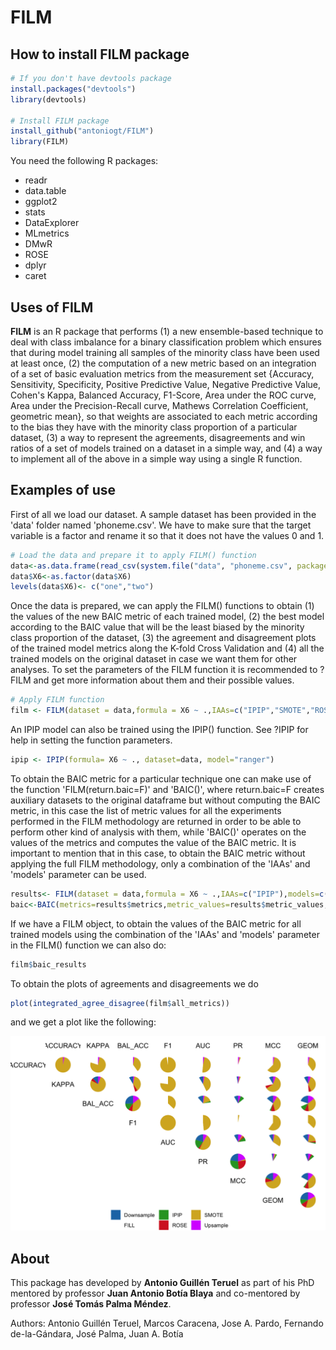 # FILM

<!-- badges: start -->
<!-- badges: end -->

## How to install FILM package

``` r
# If you don't have devtools package
install.packages("devtools")
library(devtools)

# Install FILM package 
install_github("antoniogt/FILM")
library(FILM)
```

You need the following R packages:

- readr
- data.table
- ggplot2
- stats
- DataExplorer
- MLmetrics
- DMwR
- ROSE
- dplyr
- caret

## Uses of FILM

**FILM** is an R package that performs (1) a new ensemble-based technique to deal with class imbalance for a binary classification problem which ensures that during model training all samples of the minority class have been used at least once, (2) the computation of a new metric based on an integration of a set of basic evaluation metrics from the measurement set {Accuracy, Sensitivity, Specificity, Positive Predictive Value, Negative Predictive Value, Cohen's Kappa, Balanced Accuracy, F1-Score, Area under the ROC curve, Area under the Precision-Recall curve, Mathews Correlation Coefficient, geometric mean}, so that weights are associated to each metric according to the bias they have with the minority class proportion of a particular dataset, (3) a way to represent the agreements, disagreements and win ratios of a set of models trained on a dataset in a simple way, and (4) a way to implement all of the above in a simple way using a single R function.

## Examples of use

First of all we load our dataset. A sample dataset has been provided in the 'data' folder named 'phoneme.csv'. We have to make sure that the target variable is a factor and rename it so that it does not have the values $0$ and $1$. 

``` r
# Load the data and prepare it to apply FILM() function
data<-as.data.frame(read_csv(system.file("data", "phoneme.csv", package = "FILM"),col_names=FALSE))
data$X6<-as.factor(data$X6)
levels(data$X6)<- c("one","two")

```

Once the data is prepared, we can apply the FILM() functions to obtain (1) the values of the new BAIC metric of each trained model, (2) the best model according to the BAIC value that will be the least biased by the minority class proportion of the dataset, (3) the agreement and disagreement plots of the trained model metrics along the K-fold Cross Validation and (4) all the trained models on the original dataset in case we want them for other analyses. To set the parameters of the FILM function it is recommended to ?FILM and get more information about them and their possible values.

``` r
# Apply FILM function
film <- FILM(dataset = data,formula = X6 ~ .,IAAs=c("IPIP","SMOTE","ROSE","Upsample","Downsample"),models=c("glm","ranger"), hyperparameters= expand.grid(  mtry = 1:5, min.node.size =1:3*10-9,  splitrule = "gini"))

```

An IPIP model can also be trained using the IPIP() function. See ?IPIP for help in setting the function parameters.

``` r
ipip <- IPIP(formula= X6 ~ ., dataset=data, model="ranger")
```

To obtain the BAIC metric for a particular technique one can make use of the function 'FILM(return.baic=F)' and 'BAIC()', where return.baic=F creates auxiliary datasets to the original dataframe but without computing the BAIC metric, in this case the list of metric values for all the experiments performed in the FILM methodology are returned in order to be able to perform other kind of analysis with them, while 'BAIC()' operates on the values of the metrics and computes the value of the BAIC metric. It is important to mention that in this case, to obtain the BAIC metric without applying the full FILM methodology, only a combination of the 'IAAs' and 'models' parameter can be used.

``` r
results<- FILM(dataset = data,formula = X6 ~ .,IAAs=c("IPIP"),models=c("glm"),return.baic=F)
baic<-BAIC(metrics=results$metrics,metric_values=results$metric_values,props=results$props)
```

If we have a FILM object, to obtain the values of the BAIC metric for all trained models using the combination of the 'IAAs' and 'models' parameter in the FILM() function we can also do:

``` r
film$baic_results
```

To obtain the plots of agreements and disagreements we do

``` r
plot(integrated_agree_disagree(film$all_metrics))

```

and we get a plot like the following:

![](images/agreementDisagreement.png)

## About

This package has developed by **Antonio Guillén Teruel** as part of his PhD mentored by professor **Juan Antonio Botía Blaya** and co-mentored by professor **José Tomás Palma Méndez**.

Authors: Antonio Guillén Teruel, Marcos Caracena, Jose A. Pardo, Fernando de-la-Gándara, José Palma, Juan A. Botía
